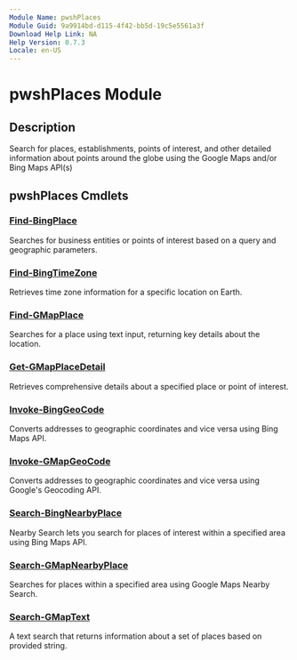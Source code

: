 ```yaml
---
Module Name: pwshPlaces
Module Guid: 9a9914bd-d115-4f42-bb5d-19c5e5561a3f
Download Help Link: NA
Help Version: 0.7.3
Locale: en-US
---
```


# pwshPlaces Module
## Description
Search for places, establishments, points of interest, and other detailed information about points around the globe using the Google Maps and/or Bing Maps API(s)

## pwshPlaces Cmdlets
### [Find-BingPlace](Find-BingPlace.md)
Searches for business entities or points of interest based on a query and geographic parameters.

### [Find-BingTimeZone](Find-BingTimeZone.md)
Retrieves time zone information for a specific location on Earth.

### [Find-GMapPlace](Find-GMapPlace.md)
Searches for a place using text input, returning key details about the location.

### [Get-GMapPlaceDetail](Get-GMapPlaceDetail.md)
Retrieves comprehensive details about a specified place or point of interest.

### [Invoke-BingGeoCode](Invoke-BingGeoCode.md)
Converts addresses to geographic coordinates and vice versa using Bing Maps API.

### [Invoke-GMapGeoCode](Invoke-GMapGeoCode.md)
Converts addresses to geographic coordinates and vice versa using Google's Geocoding API.

### [Search-BingNearbyPlace](Search-BingNearbyPlace.md)
Nearby Search lets you search for places of interest within a specified area using Bing Maps API.

### [Search-GMapNearbyPlace](Search-GMapNearbyPlace.md)
Searches for places within a specified area using Google Maps Nearby Search.

### [Search-GMapText](Search-GMapText.md)
A text search that returns information about a set of places based on provided string.


